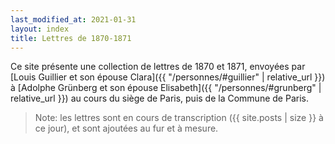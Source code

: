 ```yaml
---
last_modified_at: 2021-01-31
layout: index
title: Lettres de 1870-1871
---
```



Ce site présente une collection de lettres de 1870 et 1871, envoyées
par [Louis Guillier et son épouse Clara]({{ "/personnes/#guillier" | relative_url }})
à [Adolphe Grünberg et son épouse Elisabeth]({{ "/personnes/#grunberg" | relative_url }})
au cours du siège de Paris, puis de la Commune de Paris.

> Note: les lettres sont en cours de transcription ({{ site.posts | size }} à ce jour),
> et sont ajoutées au fur et à mesure.
